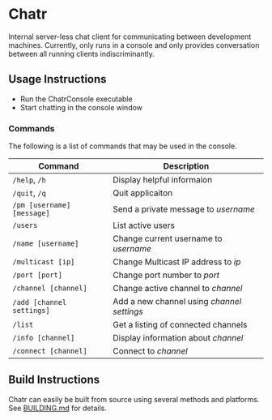 # Chatr
Internal server-less chat client for communicating between development machines.
Currently, only runs in a console and only provides conversation between all running clients indiscriminantly.

## Usage Instructions
- Run the ChatrConsole executable
- Start chatting in the console window

### Commands
The following is a list of commands that may be used in the console.

| Command                    | Description                                        |
|----------------------------|----------------------------------------------------|
| `/help`, `/h`              | Display helpful informaion                         |
| `/quit`, `/q`              | Quit applicaiton                                   |
| `/pm [username] [message]` | Send a private message to *username*               |
| `/users`                   | List active users                                  |
| `/name [username]`         | Change current username to *username*              |
| `/multicast [ip]`          | Change Multicast IP address to *ip*                |
| `/port [port]`             | Change port number to *port*                       |
| `/channel [channel]`       | Change active channel to *channel*                 |
| `/add [channel settings]`  | Add a new channel using *channel settings*         |
| `/list`                    | Get a listing of connected channels                |
| `/info [channel]`          | Display information about *channel*                |
| `/connect [channel]`       | Connect to *channel*                               |

## Build Instructions
Chatr can easily be built from source using several methods and platforms. See [BUILDING.md](BUILDING.md) for details.
